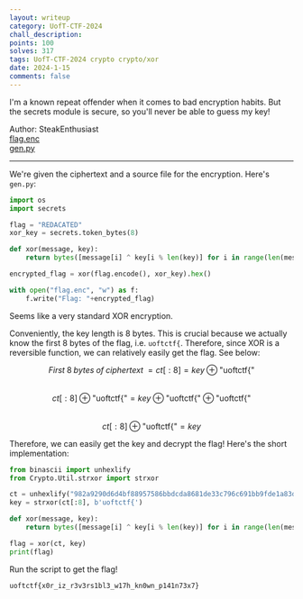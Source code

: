 ```yaml
---
layout: writeup
category: UofT-CTF-2024
chall_description:
points: 100
solves: 317
tags: UofT-CTF-2024 crypto crypto/xor
date: 2024-1-15
comments: false
---
```


<script
  src="https://cdn.mathjax.org/mathjax/latest/MathJax.js?config=TeX-AMS-MML_HTMLorMML"
  type="text/javascript">
</script>

I'm a known repeat offender when it comes to bad encryption habits. But the secrets module is secure, so you'll never be able to guess my key!  

Author: SteakEnthusiast  
[flag.enc](https://github.com/Nightxade/ctf-writeups/blob/master/assets/CTFs/UofT-CTF-2024/flag.enc)  
[gen.py](https://github.com/Nightxade/ctf-writeups/blob/master/assets/CTFs/UofT-CTF-2024/gen.py)  

---

We're given the ciphertext and a source file for the encryption. Here's `gen.py`:  
```py
import os
import secrets

flag = "REDACATED"
xor_key = secrets.token_bytes(8)

def xor(message, key):
    return bytes([message[i] ^ key[i % len(key)] for i in range(len(message))])

encrypted_flag = xor(flag.encode(), xor_key).hex()

with open("flag.enc", "w") as f:
    f.write("Flag: "+encrypted_flag)
```

Seems like a very standard XOR encryption.  

Conveniently, the key length is 8 bytes. This is crucial because we actually know the first 8 bytes of the flag, i.e. `uoftctf{`. Therefore, since XOR is a reversible function, we can relatively easily get the flag. See below:  

$$First\; 8\; bytes\; of\; ciphertext\; = ct[:8] = key \oplus \text{"uoftctf\{"}$$  
$$ct[:8] \oplus \text{"uoftctf\{"} = key \oplus \text{"uoftctf\{"} \oplus \text{"uoftctf\{"}$$  
$$ct[:8] \oplus \text{"uoftctf\{"} = key$$  

Therefore, we can easily get the key and decrypt the flag! Here's the short implementation:  

```py
from binascii import unhexlify
from Crypto.Util.strxor import strxor

ct = unhexlify("982a9290d6d4bf88957586bbdcda8681de33c796c691bb9fde1a83d582c886988375838aead0e8c7dc2bc3d7cd97a4")
key = strxor(ct[:8], b'uoftctf{')

def xor(message, key):
    return bytes([message[i] ^ key[i % len(key)] for i in range(len(message))])

flag = xor(ct, key)
print(flag)
```

Run the script to get the flag!  

    uoftctf{x0r_iz_r3v3rs1bl3_w17h_kn0wn_p141n73x7}